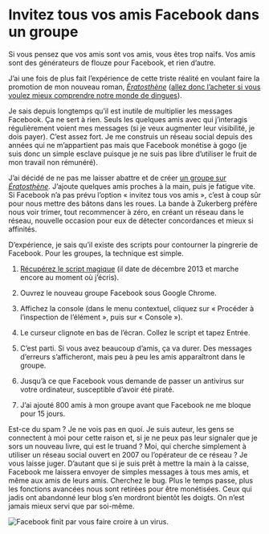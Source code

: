 # Invitez tous vos amis Facebook dans un groupe

Si vous pensez que vos amis sont vos amis, vous êtes trop naïfs. Vos amis sont des générateurs de flouze pour Facebook, et rien d’autre.<span id="more-36982"></span>

J’ai une fois de plus fait l’expérience de cette triste réalité en voulant faire la promotion de mon nouveau roman, [*Èratosthène*](https://tcrouzet.com/eratosthene/) ([allez donc l’acheter si vous voulez mieux comprendre notre monde de dingues](https://tcrouzet.com/eratosthene/?lib=1)).

Je sais depuis longtemps qu’il est inutile de multiplier les messages Facebook. Ça ne sert à rien. Seuls les quelques amis avec qui j’interagis régulièrement voient mes messages (si je veux augmenter leur visibilité, je dois payer). C’est assez fort. Je me construis un réseau social depuis des années qui ne m’appartient pas mais que Facebook monétise à gogo (je suis donc un simple esclave puisque je ne suis pas libre d’utiliser le fruit de mon travail non rémunéré).

J’ai décidé de ne pas me laisser abattre et de créer [un groupe sur *Ératosthène*](https://www.facebook.com/groups/eratosthene2014/). J’ajoute quelques amis proches à la main, puis je fatigue vite. Si Facebook n’a pas prévu l’option « invitez tous vos amis », c’est à coup sûr pour nous mettre des bâtons dans les roues. La bande à Zukerberg préfère nous voir trimer, tout recommencer à zéro, en créant un réseau dans le réseau, nouvelle occasion pour eux de détecter concordances et mieux si affinités.

D’expérience, je sais qu’il existe des scripts pour contourner la pingrerie de Facebook. Pour les groupes, la technique est simple.

1. [Récupérez le script magique](http://openw3.blogspot.com/p/preview.html?url=http://openw3kit.blogspot.in/2013/12/facebook-group-inviter.html) (il date de décembre 2013 et marche encore au moment où j’écris).

2. Ouvrez le nouveau groupe Facebook sous Google Chrome.

3. Affichez la console (dans le menu contextuel, cliquez sur « Procéder à l’inspection de l’élément », puis sur « Console »).

4. Le curseur clignote en bas de l’écran. Collez le script et tapez Entrée.

5. C’est parti. Si vous avez beaucoup d’amis, ça va durer. Des messages d’erreurs s’afficheront, mais peu à peu les amis apparaîtront dans le groupe.

6. Jusqu’à ce que Facebook vous demande de passer un antivirus sur votre ordinateur, susceptible d’avoir été piraté.

7. J’ai ajouté 800 amis à mon groupe avant que Facebook ne me bloque pour 15 jours.

Est-ce du spam ? Je ne vois pas en quoi. Je suis auteur, les gens se connectent à moi pour cette raison et, si je ne peux pas leur signaler que je sors un nouveau livre, qui est le truand ? Moi, qui cherche simplement à utiliser un réseau social ouvert en 2007 ou l’opérateur de ce réseau ? Je vous laisse juger. D’autant que si je suis prêt à mettre la main à la caisse, Facebook me laissera envoyer de simples messages à tous mes amis, et même aux amis de leurs amis. Cherchez le bug. Plus le temps passe, plus les fonctions avancées nous sont retirées pour être monétisées. Ceux qui jadis ont abandonné leur blog s’en mordront bientôt les doigts. On n’est jamais mieux servi que par soi-même.

![Facebook finit par vous faire croire à un virus.](https://tcrouzet.com/images_tc/2014/09/fb.png)